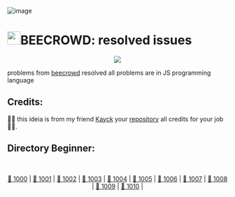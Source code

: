 ![image](https://user-images.githubusercontent.com/100028251/235229473-7b3158f1-8399-44b5-8641-9e46ad71f323.png)

# <img width="30px" src="https://user-images.githubusercontent.com/100028251/235229639-d1cbebc4-091d-4751-a573-3dc6855c9566.png">BEECROWD: resolved issues
<div align="center">
  <img src="http://img.shields.io/static/v1?label=STATUS&message=RESOLVED'S&color=ORANGE&style=flat-square&logo=status" />
</div>

problems from <a href="https://www.beecrowd.com.br/judge/en">beecrowd</a> resolved all problems are in JS programming language

## Credits: 

<p>🔔🔔 this ideia is from my friend <a href="https://github.com/KayckMatias">Kayck</a> your <a href="https://github.com/KayckMatias/solve_beecrowd">repository</a> all credits for your job🧑‍💻.</p>

## Directory Beginner:
<br>
<div align="center">

[📁 1000](https://github.com/synxther/solution_beecrowd/blob/main/BEGINNER/1000.js) |
[📁 1001](https://github.com/synxther/solution_beecrowd/blob/main/BEGINNER/1001.js) |
[📁 1002](https://github.com/synxther/solution_beecrowd/blob/main/BEGINNER/1002.js) |
[📁 1003](https://github.com/synxther/solution_beecrowd/blob/main/BEGINNER/1003.js) |
[📁 1004](https://github.com/synxther/solution_beecrowd/blob/main/BEGINNER/1004.js) |
[📁 1005](https://github.com/synxther/solution_beecrowd/blob/main/BEGINNER/1005.js) |
[📁 1006](https://github.com/synxther/solution_beecrowd/blob/main/BEGINNER/1006.js) |
[📁 1007](https://github.com/synxther/solution_beecrowd/blob/main/BEGINNER/1007.js) |
[📁 1008](https://github.com/synxther/solution_beecrowd/blob/main/BEGINNER/1008.js) |
[📁 1009](https://github.com/synxther/solution_beecrowd/blob/main/BEGINNER/1009.js) |
[📁 1010](https://github.com/synxther/solution_beecrowd/blob/main/BEGINNER/1010.js) |
</div>

